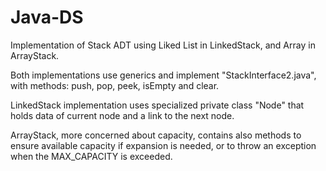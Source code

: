 # Java-DS
Implementation of Stack ADT using Liked List in LinkedStack, and Array in ArrayStack.

Both implementations use generics and implement "StackInterface2.java", with methods: push, pop, peek, isEmpty and clear.

LinkedStack implementation uses specialized private class "Node" that holds data of current node and a link to the next node.

ArrayStack, more concerned about capacity, contains also methods to ensure available capacity if expansion is needed, or to throw an exception when the MAX_CAPACITY is exceeded.
